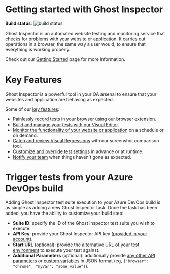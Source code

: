 # Getting started with Ghost Inspector

**Build status**: ![build status](https://travis-ci.org/ghost-inspector/ghost-inspector-vsts-extension.svg?branch=master)

Ghost Inspector is an automated website testing and monitoring service that checks for problems with your website or application. It carries out operations in a browser, the same way a user would, to ensure that everything is working properly.

Check out our [Getting Started](https://ghostinspector.com/docs/getting-started/) page for more information.

# Key Features
Ghost Inspector is a powerful tool in your QA arsenal to ensure that your websites and application are behaving as expected.

Some of our [key features](https://ghostinspector.com/learn-more/):

 * [Painlessly record tests in your browser](https://ghostinspector.com/docs/test-recorder/) using our browser extension.
 * [Build and manage your tests with our Visual Editor](https://ghostinspector.com/docs/test-editor/).
 * [Monitor the functionality of your website or application](https://ghostinspector.com/docs/test-schedule/) on a schedule or on demand.
 * [Catch and review Visual Regressions](https://ghostinspector.com/docs/comparing-screenshots/) with our screenshot comparison tool.
 * [Customize and override test settings](https://ghostinspector.com/docs/test-settings/) in advance or at runtime.
 * [Notify your team](https://ghostinspector.com/docs/notification/) when things haven't gone as expected.

# Trigger tests from your Azure DevOps build
Adding Ghost Inspector test suite execution to your Azure DevOps build is as simple as adding a new Ghost Inspector task.
Once the task has been added, you have the ability to customize your build step:

 * **Suite ID**: specify the ID of the Ghost Inspector test suite you wish to execute.
 * **API Key**: provide your Ghost Inspector API key ([provided in your account](https://app.ghostinspector.com/account)).
 * **Start URL** (optional): provide the [alternative URL of your test environment](https://ghostinspector.com/docs/reusing-tests-different-environments/) to execute your test against.
 * **Additional Parameters** (optional): additionally provide [any other API parameters](https://ghostinspector.com/docs/api/tests/#execute) or [custom variables](https://ghostinspector.com/docs/variables/) in JSON format (eg, `{"browser": "chrome", "myVar": "some value"}`).
 